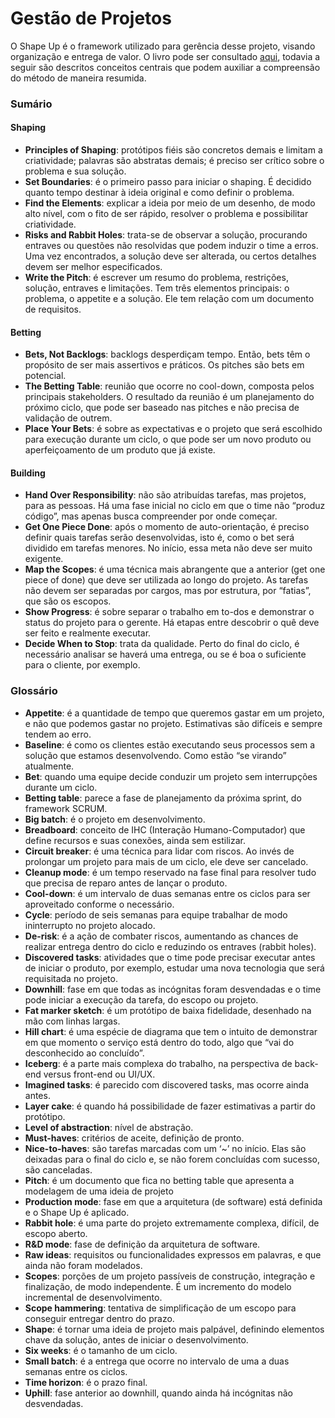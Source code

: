 # Gestão de Projetos
O Shape Up é o framework utilizado para gerência desse projeto, visando organização e entrega de valor. O livro pode ser consultado [aqui](https://basecamp.com/shapeup), todavia a seguir são descritos conceitos centrais que podem auxiliar a compreensão do método de maneira resumida.

### Sumário
#### Shaping
- **Principles of Shaping**: protótipos fiéis são concretos demais e limitam a criatividade; palavras são abstratas demais; é preciso ser crítico sobre o problema e sua solução. 
- **Set Boundaries**: é o primeiro passo para iniciar o shaping. É decidido quanto tempo destinar à ideia original e como definir o problema.
- **Find the Elements**: explicar a ideia por meio de um desenho, de modo alto nível, com o fito de ser rápido, resolver o problema e possibilitar criatividade.
- **Risks and Rabbit Holes**: trata-se de observar a solução, procurando entraves ou questões não resolvidas que podem induzir o time a erros. Uma vez encontrados, a solução deve ser alterada, ou certos detalhes devem ser melhor especificados.
- **Write the Pitch**: é escrever um resumo do problema, restrições, solução, entraves e limitações. Tem três elementos principais: o problema, o appetite e a solução. Ele tem relação com um documento de requisitos.

#### Betting
- **Bets, Not Backlogs**: backlogs desperdiçam tempo. Então, bets têm o propósito de ser mais assertivos e práticos. Os pitches são bets em potencial. 
- **The Betting Table**: reunião que ocorre no cool-down, composta pelos principais stakeholders. O resultado da reunião é um planejamento do próximo ciclo, que pode ser baseado nas pitches e não precisa de validação de outrem.
- **Place Your Bets**: é sobre as expectativas e o projeto que será escolhido para execução durante um ciclo, o que pode ser um novo produto ou aperfeiçoamento de um produto que já existe. 

#### Building
- **Hand Over Responsibility**: não são atribuídas tarefas, mas projetos, para as pessoas. Há uma fase inicial no ciclo em que o time não “produz código”, mas apenas busca compreender por onde começar.
- **Get One Piece Done**: após o momento de auto-orientação, é preciso definir quais tarefas serão desenvolvidas, isto é, como o bet será dividido em tarefas menores. No início, essa meta não deve ser muito exigente. 
- **Map the Scopes**: é uma técnica mais abrangente que a anterior (get one piece of done) que deve ser utilizada ao longo do projeto. As tarefas não devem ser separadas por cargos, mas por estrutura, por “fatias”, que são os escopos.
- **Show Progress**: é sobre separar o trabalho em to-dos e demonstrar o status do projeto para o gerente. Há etapas entre descobrir o quê deve ser feito e realmente executar.
- **Decide When to Stop**: trata da qualidade. Perto do final do ciclo, é necessário analisar se haverá uma entrega, ou se é boa o suficiente para o cliente, por exemplo.

### Glossário
- **Appetite**: é a quantidade de tempo que queremos gastar em um projeto, e não que podemos gastar no projeto. Estimativas são difíceis e sempre tendem ao erro.
- **Baseline**: é como os clientes estão executando seus processos sem a solução que estamos desenvolvendo. Como estão “se virando” atualmente.
- **Bet**: quando uma equipe decide conduzir um projeto sem interrupções durante um ciclo.
- **Betting table**: parece a fase de planejamento da próxima sprint, do framework SCRUM.
- **Big batch**: é o projeto em desenvolvimento.
- **Breadboard**: conceito de IHC (Interação Humano-Computador) que define recursos e suas conexões, ainda sem estilizar.
- **Circuit breaker**: é uma técnica para lidar com riscos. Ao invés de prolongar um projeto para mais de um ciclo, ele deve ser cancelado.
- **Cleanup mode**: é um tempo reservado na fase final para resolver tudo que precisa de reparo antes de lançar o produto.
- **Cool-down**: é um intervalo de duas semanas entre os ciclos para ser aproveitado conforme o necessário.
- **Cycle**: período de seis semanas para equipe trabalhar de modo ininterrupto no projeto alocado.
- **De-risk**: é a ação de combater riscos, aumentando as chances de realizar entrega dentro do ciclo e reduzindo os entraves (rabbit holes).
- **Discovered tasks**: atividades que o time pode precisar executar antes de iniciar o produto, por exemplo, estudar uma nova tecnologia que será requisitada no projeto.
- **Downhill**: fase em que todas as incógnitas foram desvendadas e o time pode iniciar a execução da tarefa, do escopo ou projeto.
- **Fat marker sketch**: é um protótipo de baixa fidelidade, desenhado na mão com linhas largas.
- **Hill chart**: é uma espécie de diagrama que tem o intuito de demonstrar em que momento o serviço está dentro do todo, algo que “vai do desconhecido ao concluído”.
- **Iceberg**: é a parte mais complexa do trabalho, na perspectiva de back-end versus front-end ou UI/UX.
- **Imagined tasks**: é parecido com discovered tasks, mas ocorre ainda antes.
- **Layer cake**: é quando há possibilidade de fazer estimativas a partir do protótipo.
- **Level of abstraction**: nível de abstração.
- **Must-haves**: critérios de aceite, definição de pronto.
- **Nice-to-haves**: são tarefas marcadas com um ‘~’ no início. Elas são deixadas para o final do ciclo e, se não forem concluídas com sucesso, são canceladas.
- **Pitch**: é um documento que fica no betting table que apresenta a modelagem de uma ideia de projeto
- **Production mode**: fase em que a arquitetura (de software) está definida e o Shape Up é aplicado.
- **Rabbit hole**: é uma parte do projeto extremamente complexa, difícil, de escopo aberto.
- **R&D mode**: fase de definição da arquitetura de software.
- **Raw ideas**: requisitos ou funcionalidades expressos em palavras, e que ainda não foram modelados.
- **Scopes**: porções de um projeto passíveis de construção, integração e finalização, de modo independente. É um incremento do modelo incremental de desenvolvimento.
- **Scope hammering**: tentativa de simplificação de um escopo para conseguir entregar dentro do prazo.
- **Shape**: é tornar uma ideia de projeto mais palpável, definindo elementos chave da solução, antes de iniciar o desenvolvimento.
- **Six weeks**: é o tamanho de um ciclo.
- **Small batch**: é a entrega que ocorre no intervalo de uma a duas semanas entre os ciclos.
- **Time horizon**: é o prazo final.
- **Uphill**: fase anterior ao downhill, quando ainda há incógnitas não desvendadas.
